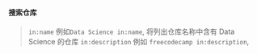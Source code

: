#### 搜索仓库
> `in:name` 例如`Data Science in:name`, 将列出仓库名称中含有 Data Science 的仓库
> `in:description` 例如 `freecodecamp in:description`, 